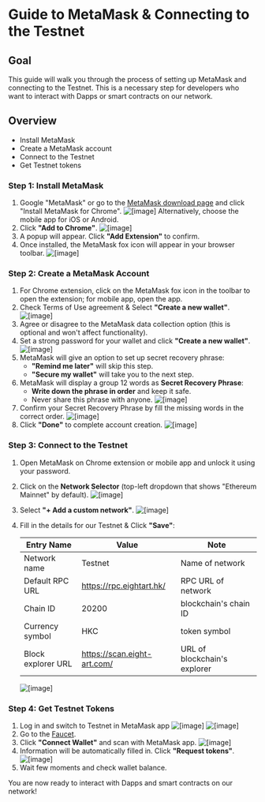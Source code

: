 # Guide to MetaMask & Connecting to the Testnet

## Goal
This guide will walk you through the process of setting up MetaMask and connecting to the Testnet. 
This is a necessary step for developers who want to interact with Dapps or smart contracts on our network.

## Overview
- Install MetaMask
- Create a MetaMask account
- Connect to the Testnet
- Get Testnet tokens

### Step 1: Install MetaMask
1. Google "MetaMask" or go to the [MetaMask download page](https://metamask.io/download/) and click "Install MetaMask for Chrome". ![[image]](../_static/dev_guide/download_metamask.png)
   Alternatively, choose the mobile app for iOS or Android.
2. Click **"Add to Chrome"**. ![[image]](../_static/dev_guide/add_to_chrome.png)
3. A popup will appear. Click **"Add Extension"** to confirm.
4. Once installed, the MetaMask fox icon will appear in your browser toolbar. ![[image]](../_static/dev_guide/metamask_toolbar.png)

### Step 2: Create a MetaMask Account
1. For Chrome extension, click on the MetaMask fox icon in the toolbar to open the extension; for mobile app, open the app.
2. Check Terms of Use agreement & Select **"Create a new wallet"**. ![[image]](../_static/dev_guide/create_wallet.png)
3. Agree or disagree to the MetaMask data collection option (this is optional and won't affect functionality).
4. Set a strong password for your wallet and click **"Create a new wallet"**. ![[image]](../_static/dev_guide/set_password.png)
5. MetaMask will give an option to set up secret recovery phrase:
   - **"Remind me later"** will skip this step.
   - **"Secure my wallet"** will take you to the next step.
6. MetaMask will display a group 12 words as **Secret Recovery Phrase**:
   - **Write down the phrase in order** and keep it safe.
   - Never share this phrase with anyone. ![[image]](../_static/dev_guide/secret_recovery_phrase.png)
7. Confirm your Secret Recovery Phrase by fill the missing words in the correct order. ![[image]](../_static/dev_guide/confirm_phrase.png) 
8. Click **"Done"** to complete account creation. ![[image]](../_static/dev_guide/done.png)

### Step 3: Connect to the Testnet
1. Open MetaMask on Chrome extension or mobile app and unlock it using your password.
2. Click on the **Network Selector** (top-left dropdown that shows "Ethereum Mainnet" by default). ![[image]](../_static/dev_guide/select_network.png)
3. Select **"+ Add a custom network"**. ![[image]](../_static/dev_guide/add_new_network.png)
4. Fill in the details for our Testnet & Click **"Save"**: 
   
   | Entry Name         	| Value                       	| Note                         	|
   |--------------------	|-----------------------------	|------------------------------	|
   | Network name       	| Testnet                     	| Name of network              	|
   | Default RPC URL    	| https://rpc.eightart.hk/    	| RPC URL of network           	|
   | Chain ID           	| 20200                       	| blockchain's chain ID        	|
   | Currency symbol    	| HKC                         	| token symbol                 	|
   | Block explorer URL 	| https://scan.eight-art.com/ 	| URL of blockchain's explorer 	|
   
   ![[image]](../_static/dev_guide/network_detail.png)


### Step 4: Get Testnet Tokens
1. Log in and switch to Testnet in MetaMask app ![[image]](../_static/dev_guide/metamask_app_home.png) ![[image]](../_static/dev_guide/metamask_app_switch_testnet.png)
2. Go to the [Faucet](https://faucet.eightart.hk).
3. Click **"Connect Wallet"** and scan with MetaMask app. ![[image]](../_static/dev_guide/faucet_home.png)
4. Information will be automatically filled in. Click **"Request tokens"**. ![[image]](../_static/dev_guide/request_tokens.png)
5. Wait few moments and check wallet balance.

You are now ready to interact with Dapps and smart contracts on our network!